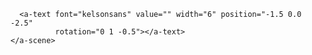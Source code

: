 <!DOCTYPE html>
<html>
  <head>
    <meta charset="utf-8">
    <title>360&deg; Image</title>
    <meta name="description" content="360&deg; Image - A-Frame">
    <script src="https://aframe.io/releases/1.0.4/aframe.min.js"></script>
  </head>
  <body>
    <a-scene>
      <a-sky src="BIC22.jpg" rotation="0 40 0"></a-sky>

      <a-text font="kelsonsans" value="" width="6" position="-1.5 0.0 -2.5"
              rotation="0 1 -0.5"></a-text>
    </a-scene>
  </body>
</html>
